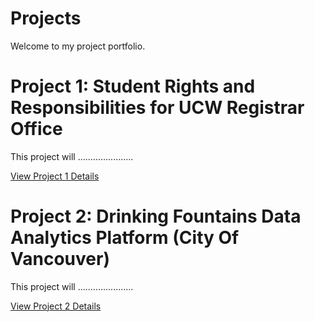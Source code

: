 # Projects
Welcome to my project portfolio.
# Project 1: Student Rights and Responsibilities for UCW Registrar Office
This project will ......................

[View Project 1 Details](./Project%201/)

# Project 2: Drinking Fountains Data Analytics Platform (City Of Vancouver)
This project will ......................

[View Project 2 Details](./Project%202)
